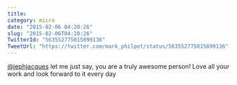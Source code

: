 ```yaml
---
title: 
category: micro
date: "2015-02-06 04:20:26"
slug: "2015-02-06T04:20:26"
TwitterId: "563552775015899136"
TweetUrl: "https://twitter.com/mark_philpot/status/563552775015899136"
---
```


[@jephjacques](https://twitter.com/jephjacques) let me just say, you are a truly
awesome person! Love all your work and look forward to it every day
